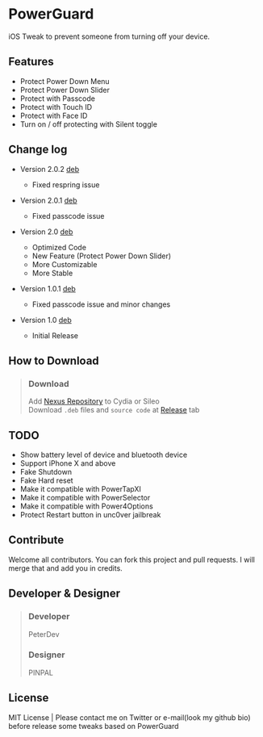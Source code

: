 # PowerGuard
iOS Tweak to prevent someone from turning off your device.

## Features
* Protect Power Down Menu
* Protect Power Down Slider
* Protect with Passcode
* Protect with Touch ID
* Protect with Face ID
* Turn on / off protecting with Silent toggle

## Change log
* Version 2.0.2 [deb](https://github.com/peterprd/PowerGuard/releases/download/2.0.2/com.peterdev.powerguard_2.0.2_iphoneos-arm.deb)
  * Fixed respring issue
  
* Version 2.0.1 [deb](https://github.com/peterprd/PowerGuard/releases/download/2.0.1/com.peterdev.powerguard_2.0.1_iphoneos-arm.deb)
  * Fixed passcode issue
  
* Version 2.0 [deb](https://github.com/peterprd/PowerGuard/releases/download/2.0/com.peterdev.powerguard_2.0_iphoneos-arm.deb)
  * Optimized Code
  * New Feature (Protect Power Down Slider)
  * More Customizable
  * More Stable
  
* Version 1.0.1 [deb](https://github.com/peterprd/PowerGuard/releases/download/1.0.1/com.peterdev.powerguard_1.0.1_iphoneos-arm.deb)
  * Fixed passcode issue and minor changes

* Version 1.0 [deb](https://github.com/peterprd/PowerGuard/releases/download/1.0/com.peterdev.powerguard_1.0_iphoneos-arm.deb)
  * Initial Release

## How to Download
> ### Download
> Add [Nexus Repository](https://nexusrepo.kro.kr) to Cydia or Sileo  
> Download ```.deb``` files and ```source code``` at [Release](https://github.com/peterprd/PowerGuard/releases) tab

## TODO
* Show battery level of device and bluetooth device
* Support iPhone X and above
* Fake Shutdown
* Fake Hard reset
* Make it compatible with PowerTapXI
* Make it compatible with PowerSelector
* Make it compatible with Power4Options
* Protect Restart button in unc0ver jailbreak

## Contribute
Welcome all contributors. You can fork this project and pull requests. I will merge that and add you in credits.

## Developer & Designer
> ### Developer
> PeterDev
> 
> ### Designer
> PINPAL

## License
MIT License | Please contact me on Twitter or e-mail(look my github bio) before release some tweaks based on PowerGuard
